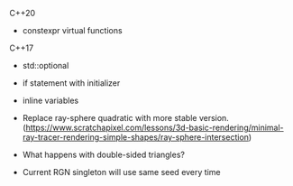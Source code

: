 

C++20
- constexpr virtual functions

C++17
- std::optional
- if statement with initializer
- inline variables


- Replace ray-sphere quadratic with more stable version. (https://www.scratchapixel.com/lessons/3d-basic-rendering/minimal-ray-tracer-rendering-simple-shapes/ray-sphere-intersection)
- What happens with double-sided triangles?
- Current RGN singleton will use same seed every time
